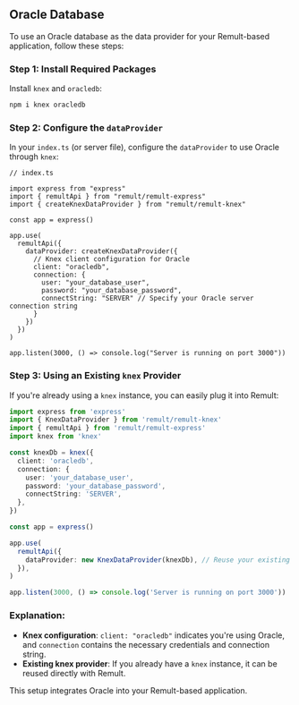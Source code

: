 ## Oracle Database

To use an Oracle database as the data provider for your Remult-based application, follow these steps:

### Step 1: Install Required Packages

Install `knex` and `oracledb`:

```sh
npm i knex oracledb
```

### Step 2: Configure the `dataProvider`

In your `index.ts` (or server file), configure the `dataProvider` to use Oracle through `knex`:

```ts{5,11-19}
// index.ts

import express from "express"
import { remultApi } from "remult/remult-express"
import { createKnexDataProvider } from "remult/remult-knex"

const app = express()

app.use(
  remultApi({
    dataProvider: createKnexDataProvider({
      // Knex client configuration for Oracle
      client: "oracledb",
      connection: {
        user: "your_database_user",
        password: "your_database_password",
        connectString: "SERVER" // Specify your Oracle server connection string
      }
    })
  })
)

app.listen(3000, () => console.log("Server is running on port 3000"))
```

### Step 3: Using an Existing `knex` Provider

If you're already using a `knex` instance, you can easily plug it into Remult:

```ts
import express from 'express'
import { KnexDataProvider } from 'remult/remult-knex'
import { remultApi } from 'remult/remult-express'
import knex from 'knex'

const knexDb = knex({
  client: 'oracledb',
  connection: {
    user: 'your_database_user',
    password: 'your_database_password',
    connectString: 'SERVER',
  },
})

const app = express()

app.use(
  remultApi({
    dataProvider: new KnexDataProvider(knexDb), // Reuse your existing knex provider
  }),
)

app.listen(3000, () => console.log('Server is running on port 3000'))
```

### Explanation:

- **Knex configuration**: `client: "oracledb"` indicates you're using Oracle, and `connection` contains the necessary credentials and connection string.
- **Existing knex provider**: If you already have a `knex` instance, it can be reused directly with Remult.

This setup integrates Oracle into your Remult-based application.
